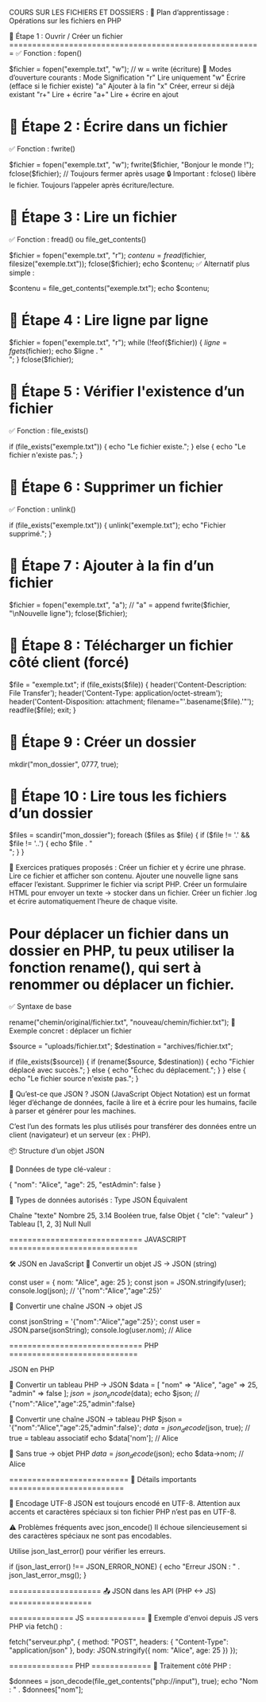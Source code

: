 COURS SUR LES FICHIERS ET DOSSIERS :
🧭 Plan d’apprentissage : Opérations sur les fichiers en PHP

🧩 Étape 1 : Ouvrir / Créer un fichier =======================================================
✅ Fonction : fopen()

$fichier = fopen("exemple.txt", "w"); // w = write (écriture)
🔸 Modes d’ouverture courants :
Mode	Signification
"r"	Lire uniquement
"w"	Écrire (efface si le fichier existe)
"a"	Ajouter à la fin
"x"	Créer, erreur si déjà existant
"r+"	Lire + écrire
"a+"	Lire + écrire en ajout


🧩 Étape 2 : Écrire dans un fichier
=======================================================
✅ Fonction : fwrite()

$fichier = fopen("exemple.txt", "w");
fwrite($fichier, "Bonjour le monde !");
fclose($fichier); // Toujours fermer après usage
🔒 Important : fclose() libère le fichier. Toujours l’appeler après écriture/lecture.

🧩 Étape 3 : Lire un fichier
=======================================================

✅ Fonction : fread() ou file_get_contents()

$fichier = fopen("exemple.txt", "r");
$contenu = fread($fichier, filesize("exemple.txt"));
fclose($fichier);
echo $contenu;
✅ Alternatif plus simple :

$contenu = file_get_contents("exemple.txt");
echo $contenu;

🧩 Étape 4 : Lire ligne par ligne
=======================================================
$fichier = fopen("exemple.txt", "r");
while (!feof($fichier)) {
    $ligne = fgets($fichier);
    echo $ligne . "<br>";
}
fclose($fichier);

🧩 Étape 5 : Vérifier l'existence d’un fichier
=======================================================
✅ Fonction : file_exists()

if (file_exists("exemple.txt")) {
    echo "Le fichier existe.";
} else {
    echo "Le fichier n'existe pas.";
}

🧩 Étape 6 : Supprimer un fichier
=======================================================
✅ Fonction : unlink()

if (file_exists("exemple.txt")) {
    unlink("exemple.txt");
    echo "Fichier supprimé.";
}

🧩 Étape 7 : Ajouter à la fin d’un fichier
=======================================================
$fichier = fopen("exemple.txt", "a"); // "a" = append
fwrite($fichier, "\nNouvelle ligne");
fclose($fichier);

🧩 Étape 8 : Télécharger un fichier côté client (forcé)
=======================================================
$file = "exemple.txt";
if (file_exists($file)) {
    header('Content-Description: File Transfer');
    header('Content-Type: application/octet-stream');
    header('Content-Disposition: attachment; filename="'.basename($file).'"');
    readfile($file);
    exit;
}

🧩 Étape 9 : Créer un dossier
=======================================================
mkdir("mon_dossier", 0777, true);

🧩 Étape 10 : Lire tous les fichiers d’un dossier
=======================================================
$files = scandir("mon_dossier");
foreach ($files as $file) {
    if ($file != '.' && $file != '..') {
        echo $file . "<br>";
    }
}


🧪 Exercices pratiques proposés :
Créer un fichier et y écrire une phrase.
Lire ce fichier et afficher son contenu.
Ajouter une nouvelle ligne sans effacer l’existant.
Supprimer le fichier via script PHP.
Créer un formulaire HTML pour envoyer un texte → stocker dans un fichier.
Créer un fichier .log et écrire automatiquement l’heure de chaque visite.



Pour déplacer un fichier dans un dossier en PHP, tu peux utiliser la fonction rename(), qui sert à renommer ou déplacer un fichier.
=======================================================
✅ Syntaxe de base

rename("chemin/original/fichier.txt", "nouveau/chemin/fichier.txt");
🧰 Exemple concret : déplacer un fichier

$source = "uploads/fichier.txt";
$destination = "archives/fichier.txt";

if (file_exists($source)) {
    if (rename($source, $destination)) {
        echo "Fichier déplacé avec succès.";
    } else {
        echo "Échec du déplacement.";
    }
} else {
    echo "Le fichier source n'existe pas.";
}



🧠 Qu’est-ce que JSON ?
JSON (JavaScript Object Notation) est un format léger d’échange de données, facile à lire et à écrire pour les humains, facile à parser et générer pour les machines.

C’est l’un des formats les plus utilisés pour transférer des données entre un client (navigateur) et un serveur (ex : PHP).

📦 Structure d’un objet JSON

🔹 Données de type clé-valeur :

{
  "nom": "Alice",
  "age": 25,
  "estAdmin": false
}

🔹 Types de données autorisés : Type JSON	Équivalent

Chaîne	"texte"
Nombre	25, 3.14
Booléen	true, false
Objet	{ "cle": "valeur" }
Tableau	[1, 2, 3]
Null Null

============================= JAVASCRIPT ============================

🛠️ JSON en JavaScript
🔸 Convertir un objet JS → JSON (string)

const user = { nom: "Alice", age: 25 };
const json = JSON.stringify(user);
console.log(json); // '{"nom":"Alice","age":25}'

🔸 Convertir une chaîne JSON → objet JS

const jsonString = '{"nom":"Alice","age":25}';
const user = JSON.parse(jsonString);
console.log(user.nom); // Alice

============================= PHP ============================

JSON en PHP

🔸 Convertir un tableau PHP → JSON
$data = [
  "nom" => "Alice",
  "age" => 25,
  "admin" => false
];
$json = json_encode($data);
echo $json; // {"nom":"Alice","age":25,"admin":false}


🔸 Convertir une chaîne JSON → tableau PHP
$json = '{"nom":"Alice","age":25,"admin":false}';
$data = json_decode($json, true); // true = tableau associatif
echo $data['nom']; // Alice


🔸 Sans true → objet PHP
$data = json_decode($json);
echo $data->nom; // Alice


========================== 🔎 Détails importants =========================

🔐 Encodage UTF-8
JSON est toujours encodé en UTF-8. Attention aux accents et caractères spéciaux si ton fichier PHP n’est pas en UTF-8.

⚠️ Problèmes fréquents avec json_encode()
Il échoue silencieusement si des caractères spéciaux ne sont pas encodables.

Utilise json_last_error() pour vérifier les erreurs.


if (json_last_error() !== JSON_ERROR_NONE) {
    echo "Erreur JSON : " . json_last_error_msg();
}


==================== 📤 JSON dans les API (PHP <-> JS)  ==================


 ============== JS =============
🔸 Exemple d'envoi depuis JS vers PHP via fetch() :

fetch("serveur.php", {
  method: "POST",
  headers: { "Content-Type": "application/json" },
  body: JSON.stringify({ nom: "Alice", age: 25 })
});

 ============== PHP =============
🔸 Traitement côté PHP :

$donnees = json_decode(file_get_contents("php://input"), true);
echo "Nom : " . $donnees["nom"];
